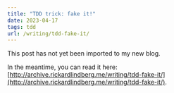 ```yaml
---
title: "TDD trick: fake it!"
date: 2023-04-17
tags: tdd
url: /writing/tdd-fake-it/
---
```


This post has not yet been imported to my new blog.

In the meantime, you can read it here: [http://archive.rickardlindberg.me/writing/tdd-fake-it/](http://archive.rickardlindberg.me/writing/tdd-fake-it/).
